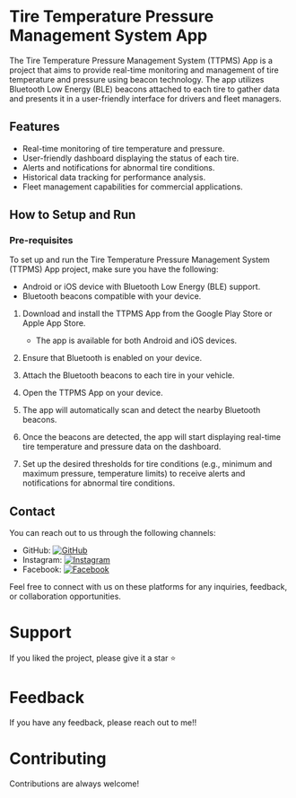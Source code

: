# Tire Temperature Pressure Management System App

The Tire Temperature Pressure Management System (TTPMS) App is a project that aims to provide real-time monitoring and management of tire temperature and pressure using beacon technology. The app utilizes Bluetooth Low Energy (BLE) beacons attached to each tire to gather data and presents it in a user-friendly interface for drivers and fleet managers.

## Features

- Real-time monitoring of tire temperature and pressure.
- User-friendly dashboard displaying the status of each tire.
- Alerts and notifications for abnormal tire conditions.
- Historical data tracking for performance analysis.
- Fleet management capabilities for commercial applications.

## How to Setup and Run

### Pre-requisites

To set up and run the Tire Temperature Pressure Management System (TTPMS) App project, make sure you have the following:

- Android or iOS device with Bluetooth Low Energy (BLE) support.
- Bluetooth beacons compatible with your device.

1. Download and install the TTPMS App from the Google Play Store or Apple App Store.
   - The app is available for both Android and iOS devices.

2. Ensure that Bluetooth is enabled on your device.

3. Attach the Bluetooth beacons to each tire in your vehicle.

4. Open the TTPMS App on your device.

5. The app will automatically scan and detect the nearby Bluetooth beacons.

6. Once the beacons are detected, the app will start displaying real-time tire temperature and pressure data on the dashboard.

7. Set up the desired thresholds for tire conditions (e.g., minimum and maximum pressure, temperature limits) to receive alerts and notifications for abnormal tire conditions.
## Contact

You can reach out to us through the following channels:

- GitHub: [![GitHub](https://img.shields.io/badge/GitHub-Xavi007-black?style=flat&logo=github)](https://github.com/Xavi007)
- Instagram: [![Instagram](https://img.shields.io/badge/Instagram-@xavierdias07-c13584?style=flat&logo=instagram)](https://www.instagram.com/xavierdias07/)
- Facebook: [![Facebook](https://img.shields.io/badge/Facebook-Xavier%20Dias-3b5998?style=flat&logo=facebook)](https://www.facebook.com/profile.php?id=100017097121241)

Feel free to connect with us on these platforms for any inquiries, feedback, or collaboration opportunities.



# Support 
If you liked the project, please give it a star ⭐

# Feedback 
If you have any feedback, please reach out to me!!

# Contributing 
Contributions are always welcome!
